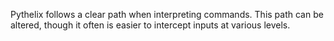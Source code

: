 Pythelix follows a clear path when interpreting commands. This path can be altered, though it often is easier to intercept inputs at various levels.
